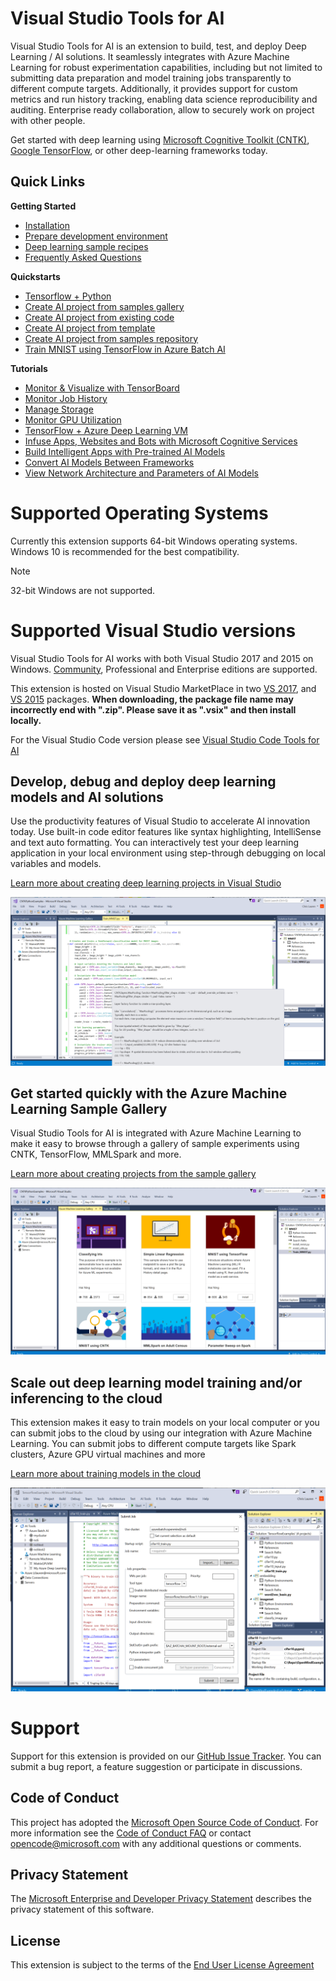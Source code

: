  # Visual Studio Tools for AI
Visual Studio Tools for AI is an extension to build, test, and deploy Deep Learning / AI solutions. It seamlessly integrates with Azure Machine Learning for robust experimentation capabilities, including but not limited to submitting data preparation and model training jobs transparently to different compute targets. Additionally, it provides support for custom metrics and run history tracking, enabling data science reproducibility and auditing. Enterprise ready collaboration, allow to securely work on project with other people.

Get started with deep learning using [Microsoft Cognitive Toolkit (CNTK)](http://www.microsoft.com/en-us/cognitive-toolkit), [Google TensorFlow](https://www.tensorflow.org), or other deep-learning frameworks today.  

## Quick Links
**Getting Started**

- [Installation](/docs/installation.md)
- [Prepare development environment](/docs/prepare-localmachine.md)
- [Deep learning sample recipes](https://github.com/Microsoft/samples-for-ai)
- [Frequently Asked Questions](/docs/faq.md)

**Quickstarts**

- [Tensorflow + Python](/docs/tensorflow-local.md)
- [Create AI project from samples gallery](/docs/quickstart-00-project-from-azuremachinelearning-gallery.md)
- [Create AI project from existing code](/docs/quickstart-01-project-from-existing.md)
- [Create AI project from template](/docs/quickstart-02-project-from-template.md)
- [Create AI project from samples repository](/docs/quickstart-03-project-from-repository.md)
- [Train MNIST using TensorFlow in Azure Batch AI](/docs/quickstart-04-train-azure-batchai.md)

**Tutorials**

- [Monitor & Visualize with TensorBoard](/docs/monitor-tensorboard.md)
- [Monitor Job History](/docs/job-history.md)
- [Manage Storage](/docs/manage-storage.md)
- [Monitor GPU Utilization](/docs/gpu-utilization.md)
- [TensorFlow + Azure Deep Learning VM](/docs/tensorflow-vm.md)
- [Infuse Apps, Websites and Bots with Microsoft Cognitive Services](/docs/cognitive-services.md)
- [Build Intelligent Apps with Pre-trained AI Models](/docs/model-inference.md)
- [Convert AI Models Between Frameworks](/docs/model-converter.md)
- [View Network Architecture and Parameters of AI Models](/docs/model-viewer.md)

# Supported Operating Systems
Currently this extension supports 64-bit Windows operating systems.
Windows 10 is recommended for the best compatibility.

> [!NOTE]
>
> 32-bit Windows are not supported.

# Supported Visual Studio versions
Visual Studio Tools for AI works with both Visual Studio 2017 and 2015 on Windows.
[Community](https://www.visualstudio.com/downloads/), Professional and Enterprise editions are supported.

This extension is hosted on Visual Studio MarketPlace in two
[VS 2017](https://marketplace.visualstudio.com/items?itemName=ms-toolsai.vstoolsai-vs2017),
and [VS 2015](https://marketplace.visualstudio.com/items?itemName=ms-toolsai.vstoolsai-vs2015) packages.
**When downloading, the package file name may incorrectly end with ".zip".
Please save it as ".vsix" and then install locally.**

For the Visual Studio Code version please see [Visual Studio Code Tools for AI](http://aka.ms/vscodetoolsforai)

## Develop, debug and deploy deep learning models and AI solutions  
Use the productivity features of Visual Studio to accelerate AI innovation today. Use built-in code editor features like syntax highlighting, IntelliSense and text auto formatting. You can interactively test your deep learning application in your local environment using step-through debugging on local variables and models. 

[Learn more about creating deep learning projects in Visual Studio](/docs/quickstart-02-project-from-template.md)

![deep learning ide](/docs/media/ide.png)

## Get started quickly with the Azure Machine Learning Sample Gallery  
Visual Studio Tools for AI is integrated with Azure Machine Learning to make it easy to browse through a gallery of sample experiments using CNTK, TensorFlow, MMLSpark and more. 

[Learn more about creating projects from the sample gallery](/docs/quickstart-00-project-from-azuremachinelearning-gallery.md) 
 
![sample explorer](/docs/media/gallery.png)

## Scale out deep learning model training and/or inferencing to the cloud
This extension makes it easy to train models on your local computer or you can submit jobs to the cloud by using our integration with Azure Machine Learning. You can submit jobs to different compute targets like Spark clusters, Azure GPU virtual machines and more  

[Learn more about training models in the cloud](/docs/tensorflow-vm.md) 
 
![submit job](/docs/media/submitjobs.png)

# Support
Support for this extension is provided on our [GitHub Issue Tracker](http://github.com/Microsoft/vs-tools-for-ai/issues). You can submit a bug report, a feature suggestion or participate in discussions.

## Code of Conduct
This project has adopted the [Microsoft Open Source Code of Conduct]. For more information see the [Code of Conduct FAQ] or contact [opencode@microsoft.com] with any additional questions or comments.

## Privacy Statement
The [Microsoft Enterprise and Developer Privacy Statement] describes the privacy statement of this software.

## License
This extension is subject to the terms of the [End User License Agreement](https://www.visualstudio.com/license-terms/mlt552233/)

[Microsoft Enterprise and Developer Privacy Statement]:https://go.microsoft.com/fwlink/?LinkId=786907&lang=en7
[licensed under the MIT License]: /LICENSE
[Microsoft Open Source Code of Conduct]:https://opensource.microsoft.com/codeofconduct/
[Code of Conduct FAQ]:https://opensource.microsoft.com/codeofconduct/faq/
[opencode@microsoft.com]:mailto:opencode@microsoft.com
